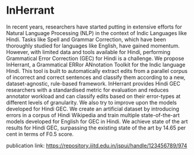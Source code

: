 # InHerrant

In recent years, researchers have started putting in extensive efforts for Natural Language Processing (NLP) in the context of Indic Languages like Hindi. Tasks like Spell and Grammar Correction, which have been thoroughly studied for languages like English, have gained momentum. However, with limited data and tools available for Hindi, performing Grammatical Error Correction (GEC) for Hindi is a challenge. We propose InHerrant, a Grammatical ERRor ANnotation Toolkit for the Indic language Hindi. This tool is built to automatically extract edits from a parallel corpus of incorrect and correct sentences and classify them according to a new, dataset-agnostic, rule-based framework. InHerrant provides Hindi GEC researchers with a standardised metric for evaluation and reduces annotator workload and can classify edits based on their error-types at different levels of granularity. We also try to improve upon the models developed for Hindi GEC. We create an artificial dataset by introducing errors in a corpus of Hindi Wikipedia and train multiple state-of-the-art models developed for English for GEC in Hindi. We achieve state of the art results for Hindi GEC, surpassing the existing state of the art by 14.65 per cent in terms of F0.5 score.

publication link: https://repository.iiitd.edu.in/jspui/handle/123456789/974
